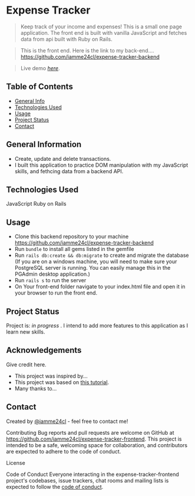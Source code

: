 # Expense Tracker
> Keep track of your income and expenses!
  This is a small one page application. The front end is built with vanilla JavaScript and fetches data from api built with Ruby on Rails.

> This is the front end.
  Here is the link to my back-end....
  https://github.com/iamme24cl/expense-tracker-backend

> Live demo [_here_](https://www.loom.com/share/84dfa2a1fc534df6a8b1349f00de3ec9). 

## Table of Contents
* [General Info](#general-information)
* [Technologies Used](#technologies-used)
* [Usage](#usage)
* [Project Status](#project-status)
* [Contact](#contact)

## General Information
- Create, update and delete transactions.
- I built this application to practice DOM manipulation with my JavaScript skills, and fethcing data from a backend API.

## Technologies Used
JavaScript
Ruby on Rails

## Usage
* Clone this backend repository to your machine    https://github.com/iamme24cl/expense-tracker-backend
* Run `bundle` to install all gems listed in the gemfile
* Run `rails db:create && db:migrate` to create and migrate the database (If you are on a windows machine, you will need to make sure your PostgreSQL server is running. You can easily manage this in the PGAdmin desktop application.)
* Run `rails s` to run the server
* On Your front-end folder navigate to your index.html file and open it in your browser to run the front end.

## Project Status
Project is: _in progress_ . I intend to add more features to this application as I learn new skills.

## Acknowledgements
Give credit here.
- This project was inspired by...
- This project was based on [this tutorial](https://www.example.com).
- Many thanks to...


## Contact
Created by [@iamme24cl](https://github.com/iamme24cl) - feel free to contact me!

Contributing Bug reports and pull requests are welcome on GitHub at https://github.com/iamme24cl/expense-tracker-frontend. This project is intended to be a safe, welcoming space for collaboration, and contributors are expected to adhere to the code of conduct.

License

Code of Conduct
Everyone interacting in the expense-tracker-frontend project's codebases, issue trackers, chat rooms and mailing lists is expected to follow the 
[code of conduct](https://github.com/iamme24cl/expense-tracker-frontend/blob/main/CODE_OF_CONDUCT.md).

